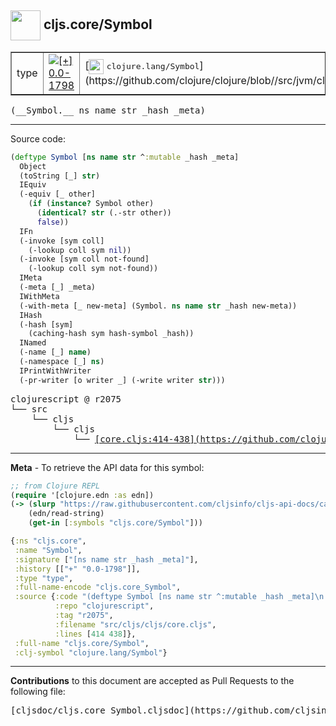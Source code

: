 ## <img width="48px" valign="middle" src="http://i.imgur.com/Hi20huC.png"> cljs.core/Symbol

 <table border="1">
<tr>

<td>type</td>
<td><a href="https://github.com/cljsinfo/cljs-api-docs/tree/0.0-1798"><img valign="middle" alt="[+] 0.0-1798" src="https://img.shields.io/badge/+-0.0--1798-lightgrey.svg"></a> </td>
<td>
[<img height="24px" valign="middle" src="http://i.imgur.com/1GjPKvB.png"> <samp>clojure.lang/Symbol</samp>](https://github.com/clojure/clojure/blob//src/jvm/clojure/lang/Symbol.java)
</td>
</tr>
</table>

 <samp>
(__Symbol.__ ns name str _hash _meta)<br>
</samp>

---





Source code:

```clj
(deftype Symbol [ns name str ^:mutable _hash _meta]
  Object
  (toString [_] str)
  IEquiv
  (-equiv [_ other]
    (if (instance? Symbol other)
      (identical? str (.-str other))
      false))
  IFn
  (-invoke [sym coll]
    (-lookup coll sym nil))
  (-invoke [sym coll not-found]
    (-lookup coll sym not-found))
  IMeta
  (-meta [_] _meta)
  IWithMeta
  (-with-meta [_ new-meta] (Symbol. ns name str _hash new-meta))
  IHash
  (-hash [sym]
    (caching-hash sym hash-symbol _hash))
  INamed
  (-name [_] name)
  (-namespace [_] ns)
  IPrintWithWriter
  (-pr-writer [o writer _] (-write writer str)))
```

 <pre>
clojurescript @ r2075
└── src
    └── cljs
        └── cljs
            └── <ins>[core.cljs:414-438](https://github.com/clojure/clojurescript/blob/r2075/src/cljs/cljs/core.cljs#L414-L438)</ins>
</pre>


---

__Meta__ - To retrieve the API data for this symbol:

```clj
;; from Clojure REPL
(require '[clojure.edn :as edn])
(-> (slurp "https://raw.githubusercontent.com/cljsinfo/cljs-api-docs/catalog/cljs-api.edn")
    (edn/read-string)
    (get-in [:symbols "cljs.core/Symbol"]))
```

```clj
{:ns "cljs.core",
 :name "Symbol",
 :signature ["[ns name str _hash _meta]"],
 :history [["+" "0.0-1798"]],
 :type "type",
 :full-name-encode "cljs.core_Symbol",
 :source {:code "(deftype Symbol [ns name str ^:mutable _hash _meta]\n  Object\n  (toString [_] str)\n  IEquiv\n  (-equiv [_ other]\n    (if (instance? Symbol other)\n      (identical? str (.-str other))\n      false))\n  IFn\n  (-invoke [sym coll]\n    (-lookup coll sym nil))\n  (-invoke [sym coll not-found]\n    (-lookup coll sym not-found))\n  IMeta\n  (-meta [_] _meta)\n  IWithMeta\n  (-with-meta [_ new-meta] (Symbol. ns name str _hash new-meta))\n  IHash\n  (-hash [sym]\n    (caching-hash sym hash-symbol _hash))\n  INamed\n  (-name [_] name)\n  (-namespace [_] ns)\n  IPrintWithWriter\n  (-pr-writer [o writer _] (-write writer str)))",
          :repo "clojurescript",
          :tag "r2075",
          :filename "src/cljs/cljs/core.cljs",
          :lines [414 438]},
 :full-name "cljs.core/Symbol",
 :clj-symbol "clojure.lang/Symbol"}

```

---

__Contributions__ to this document are accepted as Pull Requests to the following file:

 <pre>
[cljsdoc/cljs.core_Symbol.cljsdoc](https://github.com/cljsinfo/cljs-api-docs/blob/master/cljsdoc/cljs.core_Symbol.cljsdoc)
</pre>

